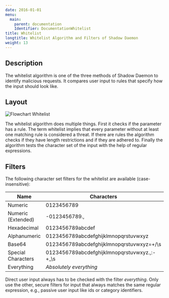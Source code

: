 ```yaml
---
date: 2016-01-01
menu:
  main:
    parent: documentation
    Identifier: DocumentationWhitelist
title: Whitelist
longtitle: Whitelist Algorithm and Filters of Shadow Daemon
weight: 13
---
```


## Description

The whitelist algorithm is one of the three methods of Shadow Daemon to identify malicious requests.
It compares user input to rules that specify how the input should look like.

## Layout

![Flowchart Whitelist](/img/documentation/whitelist.svg)

The whitelist algorithm does multiple things.
First it checks if the parameter has a rule.
The term whitelist implies that every parameter without at least one matching rule is considered a threat.
If there are rules the algorithm checks if they have length restrictions and if they are adhered to.
Finally the algorithm tests the character set of the input with the help of regular expressions.

## Filters

The following character set filters for the whitelist are available (case-insensitive):

|Name|Characters|
|---|---|
|Numeric|0123456789|
|Numeric (Extended)|-0123456789.,|
|Hexadecimal|0123456789abcdef|
|Alphanumeric|0123456789abcdefghijklmnopqrstuvwxyz|
|Base64|0123456789abcdefghijklmnopqrstuvwxyz=+/\s|
|Special Characters|0123456789abcdefghijklmnopqrstuvwxyz.,:-+_\s|
|Everything|*Absolutely everything*|

Direct user input always has to be checked with the filter *everything*.
Only use the other, secure filters for input that always matches the same regular expression, e.g., passive user input like ids or category identifiers.
